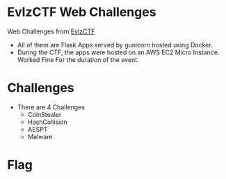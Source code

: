 # EvlzCTF Web Challenges

Web Challenges from [EvlzCTF](https://ctftime.org/event/570)

- All of them are Flask Apps served by gunicorn hosted using Docker.
- During the CTF, the apps were hosted on an AWS EC2 Micro Instance. Worked Fine For the duration of the event.

# Challenges
- There are 4 Challenges 
    - CoinStealer
    - HashCollision
    - AESPT
    - Malware
    
    
# Flag
